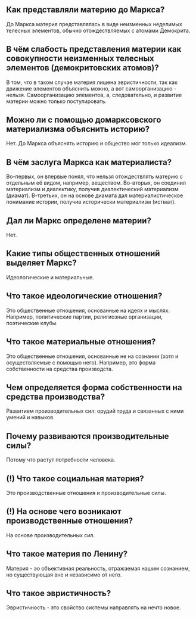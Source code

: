## Как представляли материю до Маркса?
До Маркса материя представлялась в виде неизменных неделимых телесных элементов, обычно отождествляемых с атомами Демокрита.

## В чём слабость представления материи как совокупности неизменных телесных элементов (демокритовских атомов)?
В том, что в таком случае материя лишена эвристичности, так как движение элементов объяснить можно, а вот самоорганизацию - нельзя.
Самоорганизацию элементов, а, следовательно, и развитие материи можно только постулировать.

## Можно ли с помощью домарксовского материализма объяснить историю?
Нет.
До Маркса объяснять историю и общество мог только идеализм.

## В чём заслуга Маркса как материалиста?
Во-первых, он впервые понял, что нельзя отождествлять материю с отдельным её видом, например, веществом.
Во-вторых, он соединил материализм и диалектику, получив диалектический материализм (диамат).
В-третьих, он на основе диамата дал материалистическое понимание истории, получив исторически материализм (истмат).

## Дал ли Маркс определене материи?
Нет.

## Какие типы общественных отношений выделяет Маркс?
Идеологические и материальные.

## Что такое идеологические отношения?
Это общественные отношения, основанные на идеях и мыслях.
Например, политические партии, религиозные организации, поэтические клубы.

## Что такое материальные отношения?
Это общественные отношения, основанные не на сознании (хотя и осуществляемые с помощью него).
Например, это форма собственности на средства производста.

## Чем определяется форма собственности на средства производства?
Развитием производительных сил: орудий труда и связанных с ними умений и навыков.

## Почему развиваются производительные силы?
Потому что растут потребности человека.

## (!) Что такое социальная материя?
Это производственные отношения и производительные силы.

## (!) На основе чего возникают производственные отношения?
На основе производительных сил.

## Что такое материя по Ленину?
Материя - эо объективная реальность, отражаемая нашим сознанием, но существующая вне и независимо от него.

## Что такое эвристичность?
Эвристичность - это свойство системы направлять на нечто новое.

